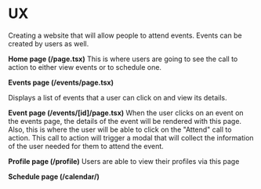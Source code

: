 # UX

Creating a website that will allow people to attend events. Events can be created by users as well.

**Home page (/page.tsx)**
This is where users are going to see the call to action to either view events or to schedule one.

**Events page (/events/page.tsx)**

Displays a list of events that a user can click on and view its details.

**Event page (/events/[id]/page.tsx)**
When the user clicks on an event on the events page, the details of the event will be rendered with this page. Also, this is where the user will be able to click on the "Attend" call to action. This call to action will trigger a modal that will collect the information of the user needed for them to attend the event.

**Profile page (/profile)**
Users are able to view their profiles via this page

**Schedule page (/calendar/)**
    
